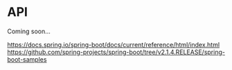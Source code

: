 # API

Coming soon...

https://docs.spring.io/spring-boot/docs/current/reference/html/index.html
https://github.com/spring-projects/spring-boot/tree/v2.1.4.RELEASE/spring-boot-samples
